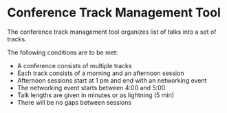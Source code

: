 # Conference Track Management Tool

The conference track management tool organizes list of talks into a set of tracks.

The following conditions are to be met:

- A conference consists of multiple tracks
- Each track consists of a morning and an afternoon session
- Afternoon sessions start at 1 pm and end with an networking event
- The networking event starts between 4:00 and 5:00
- Talk lengths are given in minutes or as lightning (5 min)
- There will be no gaps between sessions